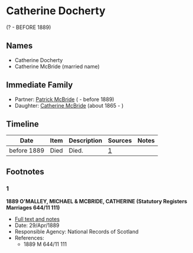 ﻿---
layout: person
subject_key: i61251200
permalink: /people/i61251200
---

# Catherine Docherty
(? - BEFORE 1889)

## Names

* Catherine Docherty
* Catherine McBride (married name)

## Immediate Family

* Partner: [Patrick McBride](./@28079676@-patrick-mcbride-b-d1889.md) ( - before 1889)
* Daughter: [Catherine McBride](./@24941331@-catherine-mcbride-b1865-d.md) (about 1865 - )

## Timeline

Date | Item | Description | Sources | Notes
---|---|---|---|---
before 1889 | Died | Died. | [1](#1) | 

## Footnotes

### 1

**1889 O'MALLEY, MICHAEL & MCBRIDE, CATHERINE (Statutory Registers Marriages 644/11 111)**

* [Full text and notes](../sources/@72423442@-1889-o'malley,-michael-&-mcbride,-catherine-statutory-registers-marriages-644-11-111-.md)
* Date: 29/Apr/1889
* Responsible Agency: National Records of Scotland
* References: 
  * 1889 M 644/11 111


